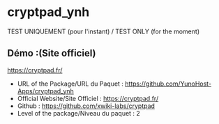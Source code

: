 # cryptpad_ynh

TEST UNIQUEMENT (pour l'instant) / TEST ONLY (for the moment)
## Démo :(Site officiel)
https://cryptpad.fr/

- URL of the Package/URL du Paquet : https://github.com/YunoHost-Apps/cryptpad_ynh
- Official Website/Site Officiel : https://cryptpad.fr/
- Github : https://github.com/xwiki-labs/cryptpad
- Level of the package/Niveau du paquet : 2
